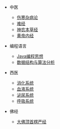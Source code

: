 - 中医

  - [伤寒杂病论](zhongyi/shzbl.md)
  - [难经](zhongyi/nj.md)
  - [神农本草经](zhongyi/snbcj.md)
  - [黄帝内经](zhongyi/hdnj.md)

- 编程语言
  - [Java编程思想](bianchengyuyan/Java编程思想.md)
  - [数据结构与算法分析](bianchengyuyan/数据结构与算法分析.md)
- 西医
  - [消化系统](xiyi/消化系统.md)
  - [血液系统](xiyi/血液系统.md)
  - [泌尿系统](xiyi/泌尿系统.md)
  - [呼吸系统](xiyi/呼吸系统.md)

- 佛经
  - [大佛顶首楞严经](fojing/大佛顶首楞严经.md)